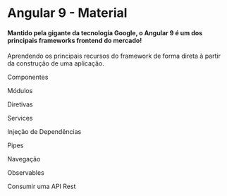 # Angular 9 - Material

#### Mantido pela gigante da tecnologia Google, o Angular 9 é um dos principais frameworks frontend do mercado! 


Aprendendo os principais recursos do framework de forma direta à partir da construção de uma aplicação.


Componentes

Módulos

Diretivas

Services

Injeção de Dependências

Pipes

Navegação

Observables

Consumir uma API Rest
